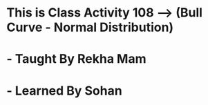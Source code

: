 # This is Class Activity 108 --> (Bull Curve - Normal Distribution)
# - Taught By Rekha Mam
# - Learned By Sohan
